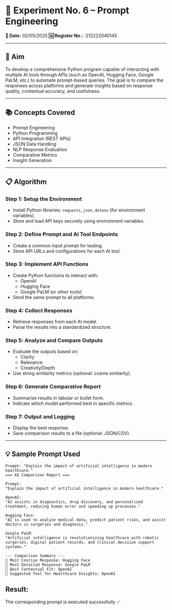 # 📘 Experiment No. 6 – Prompt Engineering

**📅 Date:**  02/05/2025
**🆔 Register No.:**  :212222040145

---

## 🎯 Aim

To develop a comprehensive Python program capable of interacting with multiple AI tools through APIs (such as OpenAI, Hugging Face, Google PaLM, etc.) to automate prompt-based queries. The goal is to compare the responses across platforms and generate insights based on response quality, contextual accuracy, and usefulness.

---

## 📚 Concepts Covered

- Prompt Engineering
- Python Programming
- API Integration (REST APIs)
- JSON Data Handling
- NLP Response Evaluation
- Comparative Metrics
- Insight Generation

---

## 📋 Algorithm

### Step 1: Setup the Environment
- Install Python libraries: `requests`, `json`, `dotenv` (for environment variables).
- Store and load API keys securely using environment variables.

### Step 2: Define Prompt and AI Tool Endpoints
- Create a common input prompt for testing.
- Store API URLs and configurations for each AI tool.

### Step 3: Implement API Functions
- Create Python functions to interact with:
  - OpenAI
  - Hugging Face
  - Google PaLM (or other tools)
- Send the same prompt to all platforms.

### Step 4: Collect Responses
- Retrieve responses from each AI model.
- Parse the results into a standardized structure.

### Step 5: Analyze and Compare Outputs
- Evaluate the outputs based on:
  - Clarity
  - Relevance
  - Creativity/Depth
- Use string similarity metrics (optional: cosine similarity).

### Step 6: Generate Comparative Report
- Summarize results in tabular or bullet form.
- Indicate which model performed best in specific metrics.

### Step 7: Output and Logging
- Display the best response.
- Save comparison results to a file (optional: JSON/CSV).

---

## 💡 Sample Prompt Used

```text
Prompt: "Explain the impact of artificial intelligence in modern healthcare."
=== AI Comparison Report ===

Prompt:
"Explain the impact of artificial intelligence in modern healthcare."

OpenAI:
"AI assists in diagnostics, drug discovery, and personalized treatment, reducing human error and speeding up processes."

Hugging Face:
"AI is used to analyze medical data, predict patient risks, and assist doctors in surgeries and diagnosis."

Google PaLM:
"Artificial intelligence is revolutionizing healthcare with robotic surgeries, digital patient records, and clinical decision support systems."

--- Comparison Summary ---
🔹 Most Concise Response: Hugging Face  
🔹 Most Detailed Response: Google PaLM  
🔹 Best Contextual Fit: OpenAI  
🔹 Suggested Tool for Healthcare Insights: OpenAI
```
## **Result:**
The corresponding prompt is executed successfully ✅
